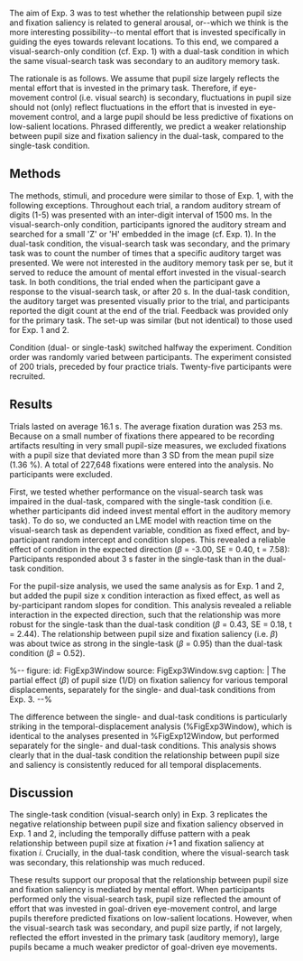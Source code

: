The aim of Exp. 3 was to test whether the relationship between pupil size and fixation saliency is related to general arousal, or--which we think is the more interesting possibility--to mental effort that is invested specifically in guiding the eyes towards relevant locations. To this end, we compared a visual-search-only condition (cf. Exp. 1) with a dual-task condition in which the same visual-search task was secondary to an auditory memory task.

The rationale is as follows. We assume that pupil size largely reflects the mental effort that is invested in the primary task. Therefore, if eye-movement control (i.e. visual search) is secondary, fluctuations in pupil size should not (only) reflect fluctuations in the effort that is invested in eye-movement control, and a large pupil should be less predictive of fixations on low-salient locations. Phrased differently, we predict a weaker relationship between pupil size and fixation saliency in the dual-task, compared to the single-task condition.

## Methods

The methods, stimuli, and procedure were similar to those of Exp. 1, with the following exceptions. Throughout each trial, a random auditory stream of digits (1-5) was presented with an inter-digit interval of 1500 ms. In the visual-search-only condition, participants ignored the auditory stream and searched for a small 'Z' or 'H' embedded in the image (cf. Exp. 1). In the dual-task condition, the visual-search task was secondary, and the primary task was to count the number of times that a specific auditory target was presented. We were not interested in the auditory memory task per se, but it served to reduce the amount of mental effort invested in the visual-search task. In both conditions, the trial ended when the participant gave a response to the visual-search task, or after 20 s. In the dual-task condition, the auditory target was presented visually prior to the trial, and participants reported the digit count at the end of the trial. Feedback was provided only for the primary task. The set-up was similar (but not identical) to those used for Exp. 1 and 2.

Condition (dual- or single-task) switched halfway the experiment. Condition order was randomly varied between participants. The experiment consisted of 200 trials, preceded by four practice trials. Twenty-five participants were recruited.

## Results

Trials lasted on average 16.1 s. The average fixation duration was 253 ms. Because on a small number of fixations there appeared to be recording artifacts resulting in very small pupil-size measures, we excluded fixations with a pupil size that deviated more than 3 SD from the mean pupil size (1.36 %). A total of 227,648 fixations were entered into the analysis. No participants were excluded.

First, we tested whether performance on the visual-search task was impaired in the dual-task, compared with the single-task condition (i.e. whether participants did indeed invest mental effort in the auditory memory task). To do so, we conducted an LME model with reaction time on the visual-search task as dependent variable, condition as fixed effect, and by-participant random intercept and condition slopes. This revealed a reliable effect of condition in the expected direction (*β* = -3.00, SE = 0.40, t = 7.58): Participants responded about 3 s faster in the single-task than in the dual-task condition.

For the pupil-size analysis, we used the same analysis as for Exp. 1 and 2, but added the pupil size x condition interaction as fixed effect, as well as by-participant random slopes for condition. This analysis revealed a reliable interaction in the expected direction, such that the relationship was more robust for the single-task than the dual-task condition (*β* = 0.43, SE = 0.18, t = 2.44). The relationship between pupil size and fixation saliency (i.e. *β*) was about twice as strong in the single-task (*β* = 0.95) than the dual-task condition (*β* = 0.52).

%--
figure:
 id: FigExp3Window
 source: FigExp3Window.svg
 caption: |
  The partial effect (*β*) of pupil size (1/D) on fixation saliency for various temporal displacements, separately for the single- and dual-task conditions from Exp. 3.
--%

The difference between the single- and dual-task conditions is particularly striking in the temporal-displacement analysis (%FigExp3Window), which is identical to the analyses presented in %FigExp12Window, but performed separately for the single- and dual-task conditions. This analysis shows clearly that in the dual-task condition the relationship between pupil size and saliency is consistently reduced for all temporal displacements.

## Discussion

The single-task condition (visual-search only) in Exp. 3 replicates the negative relationship between pupil size and fixation saliency observed in Exp. 1 and 2, including the temporally diffuse pattern with a peak relationship between pupil size at fixation *i*+1 and fixation saliency at fixation *i*. Crucially, in the dual-task condition, where the visual-search task was secondary, this relationship was much reduced.

These results support our proposal that the relationship between pupil size and fixation saliency is mediated by mental effort. When participants performed only the visual-search task, pupil size reflected the amount of effort that was invested in goal-driven eye-movement control, and large pupils therefore predicted fixations on low-salient locations. However, when the visual-search task was secondary, and pupil size partly, if not largely, reflected the effort invested in the primary task (auditory memory), large pupils became a much weaker predictor of goal-driven eye movements.
